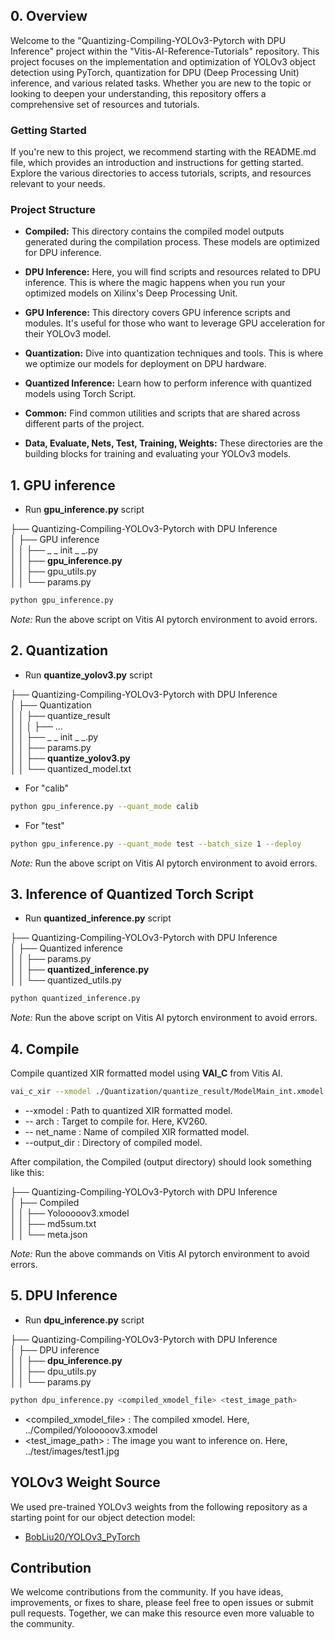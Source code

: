 ## 0. Overview

Welcome to the "Quantizing-Compiling-YOLOv3-Pytorch with DPU Inference" project within the "Vitis-AI-Reference-Tutorials" repository. This project focuses on the implementation and optimization of YOLOv3 object detection using PyTorch, quantization for DPU (Deep Processing Unit) inference, and various related tasks. Whether you are new to the topic or looking to deepen your understanding, this repository offers a comprehensive set of resources and tutorials.

### Getting Started
If you're new to this project, we recommend starting with the README.md file, which provides an introduction and instructions for getting started. Explore the various directories to access tutorials, scripts, and resources relevant to your needs.

### Project Structure
- **Compiled:** This directory contains the compiled model outputs generated during the compilation process. These models are optimized for DPU inference.

- **DPU Inference:** Here, you will find scripts and resources related to DPU inference. This is where the magic happens when you run your optimized models on Xilinx's Deep Processing Unit.

- **GPU Inference:** This directory covers GPU inference scripts and modules. It's useful for those who want to leverage GPU acceleration for their YOLOv3 model.

- **Quantization:** Dive into quantization techniques and tools. This is where we optimize our models for deployment on DPU hardware.

- **Quantized Inference:** Learn how to perform inference with quantized models using Torch Script.

- **Common:** Find common utilities and scripts that are shared across different parts of the project.

- **Data, Evaluate, Nets, Test, Training, Weights:** These directories are the building blocks for training and evaluating your YOLOv3 models.

## 1. GPU inference
* Run **gpu_inference.py** script

├── Quantizing-Compiling-YOLOv3-Pytorch with DPU Inference\
│   ├── GPU inference\
│   │   ├── _ _ init _ _.py\
│   │   ├── **gpu_inference.py**\
│   │   ├── gpu_utils.py\
│   │   └── params.py
  
```bash
python gpu_inference.py
```
*Note:* Run the above script on Vitis AI pytorch environment to avoid errors. 

## 2. Quantization 
* Run **quantize_yolov3.py** script

├── Quantizing-Compiling-YOLOv3-Pytorch with DPU Inference\
│   ├── Quantization\
│   │   ├── quantize_result\
│   │   │   ├── ...\
│   │   ├── _ _ init _ _.py\
│   │   ├── params.py\
│   │   ├── **quantize_yolov3.py**\
│   │   └── quantized_model.txt

* For "calib"
```bash
python gpu_inference.py --quant_mode calib
```
* For "test"
```bash
python gpu_inference.py --quant_mode test --batch_size 1 --deploy
```
*Note:* Run the above script on Vitis AI pytorch environment to avoid errors. 

## 3. Inference of Quantized Torch Script
* Run **quantized_inference.py** script

├── Quantizing-Compiling-YOLOv3-Pytorch with DPU Inference\
│   ├── Quantized inference\
│   │   ├── params.py\
│   │   ├── **quantized_inference.py**\
│   │   └── quantized_utils.py

```bash
python quantized_inference.py
```
*Note:* Run the above script on Vitis AI pytorch environment to avoid errors. 

## 4. Compile
Compile quantized XIR formatted model using **VAI_C** from Vitis AI. 

```bash
vai_c_xir --xmodel ./Quantization/quantize_result/ModelMain_int.xmodel --arch /opt/vitis_ai/compiler/arch/DPUCZDX8G/KV260/arch.json --net_name Yolooooov3 --output_dir ./Compiled_Yolov3
```

* --xmodel : Path to quantized XIR formatted model.
* -- arch : Target to compile for. Here, KV260.
* -- net_name : Name of compiled XIR formatted model.
* --output_dir : Directory of compiled model.

After compilation, the Compiled (output directory) should look something like this:

├── Quantizing-Compiling-YOLOv3-Pytorch with DPU Inference\
│   ├── Compiled\
│   │   ├── Yolooooov3.xmodel\
│   │   ├── md5sum.txt\
│   │   └── meta.json

*Note:* Run the above commands on Vitis AI pytorch environment to avoid errors. 

## 5. DPU Inference
* Run **dpu_inference.py** script

├── Quantizing-Compiling-YOLOv3-Pytorch with DPU Inference\
│   ├── DPU inference\
│   │   ├── **dpu_inference.py**\
│   │   ├── dpu_utils.py\
│   │   └── params.py

```bash
python dpu_inference.py <compiled_xmodel_file> <test_image_path>
```
* <compiled_xmodel_file> : The compiled xmodel. Here, ../Compiled/Yolooooov3.xmodel
* <test_image_path> : The image you want to inference on. Here, ../test/images/test1.jpg

## YOLOv3 Weight Source
We used pre-trained YOLOv3 weights from the following repository as a starting point for our object detection model:

- [BobLiu20/YOLOv3_PyTorch](https://github.com/BobLiu20/YOLOv3_PyTorch)


## Contribution
We welcome contributions from the community. If you have ideas, improvements, or fixes to share, please feel free to open issues or submit pull requests. Together, we can make this resource even more valuable to the community.
